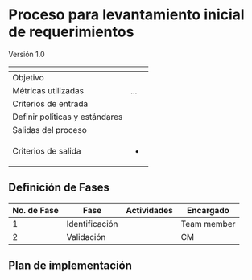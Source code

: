
# Proceso para levantamiento inicial de requerimientos
Versión 1.0


[]() | []()  
--|--
Objetivo| 
Métricas utilizadas | ...
Criterios de entrada | 
Definir políticas y estándares |
Salidas del proceso | 
Criterios de salida | <ul><li></li></ul>

## Definición de Fases
No. de Fase | Fase | Actividades | Encargado
------------|------|-------------|-----------
1 | Identificación || Team member
2 | Validación || CM

## Plan de implementación
